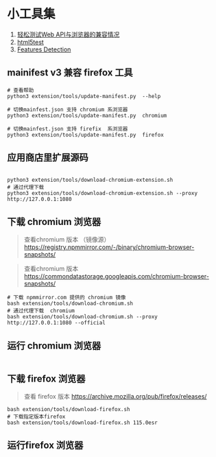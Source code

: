 # 小工具集

1. [轻松测试Web API与浏览器的兼容情况](https://caniuse.com/)
1. [html5test](https://html5test.com/)
2. [Features Detection](https://browserleaks.com/features)

## mainifest v3 兼容 firefox 工具

```shell
# 查看帮助
python3 extension/tools/update-manifest.py  --help

# 切换mainfest.json 支持 chromium 系浏览器
python3 extension/tools/update-manifest.py  chromium

# 切换mainfest.json 支持 firefix  系浏览器
python3 extension/tools/update-manifest.py  firefox

```

## 应用商店里扩展源码

```shell

python3 extension/tools/download-chromium-extension.sh
# 通过代理下载
python3 extension/tools/download-chromium-extension.sh --proxy http://127.0.0.1:1080

```

## 下载 chromium 浏览器

> 查看chromium 版本 （镜像源） https://registry.npmmirror.com/-/binary/chromium-browser-snapshots/

> 查看chromium 版本  https://commondatastorage.googleapis.com/chromium-browser-snapshots/

```shell
# 下载 npmmirror.com 提供的 chromium 镜像 
bash extension/tools/download-chromium.sh 
# 通过代理下载  chromium 
bash extension/tools/download-chromium.sh --proxy http://127.0.0.1:1080 --official
```

## 运行 chromium 浏览器

```shell

```

## 下载 firefox 浏览器

> 查看 firefox 版本  https://archive.mozilla.org/pub/firefox/releases/

```shell
bash extension/tools/download-firefox.sh
# 下载指定版本firefox 
bash extension/tools/download-firefox.sh 115.0esr
```

## 运行firefox 浏览器

```shell 

```